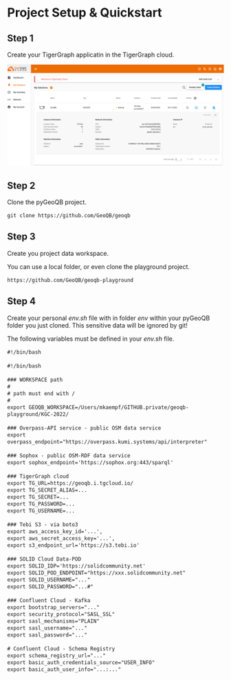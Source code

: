 # Project Setup & Quickstart

## Step 1
Create your TigerGraph applicatin in the TigerGraph cloud.

![img.png](images/quickstart/img01.png)

## Step 2
Clone the pyGeoQB project.

```
git clone https://github.com/GeoQB/geoqb
```

## Step 3
Create you project data workspace. 

You can use a local folder, or even clone the playground project.
```
https://github.com/GeoQB/geoqb-playground
```

## Step 4
Create your personal _env.sh_ file with in folder _env_ within your pyGeoQB folder you just cloned.
This sensitive data will be ignored by git!

The following variables must be defined in your _env.sh_ file.
``` 
#!/bin/bash

#!/bin/bash

### WORKSPACE path
#
# path must end with /
#
export GEOQB_WORKSPACE=/Users/mkaempf/GITHUB.private/geoqb-playground/KGC-2022/

### Overpass-API service - public OSM data service
export overpass_endpoint="https://overpass.kumi.systems/api/interpreter"

### Sophox - public OSM-RDF data service
export sophox_endpoint='https://sophox.org:443/sparql'

### TigerGraph cloud
export TG_URL=https://geoqb.i.tgcloud.io/
export TG_SECRET_ALIAS=...
export TG_SECRET=...
export TG_PASSWORD=...
export TG_USERNAME=...

### Tebi S3 - via boto3
export aws_access_key_id='...',
export aws_secret_access_key='...',
export s3_endpoint_url='https://s3.tebi.io'

### SOLID Cloud Data-POD
export SOLID_IDP='https://solidcommunity.net'
export SOLID_POD_ENDPOINT="https://xxx.solidcommunity.net"
export SOLID_USERNAME="..."
export SOLID_PASSWORD="...#"

### Confluent Cloud - Kafka
export bootstrap_servers="..."
export security_protocol="SASL_SSL"
export sasl_mechanisms="PLAIN"
export sasl_username="..."
export sasl_password="..."

# Confluent Cloud - Schema Registry
export schema_registry_url="..."
export basic_auth_credentials_source="USER_INFO"
export basic_auth_user_info="...:..."


